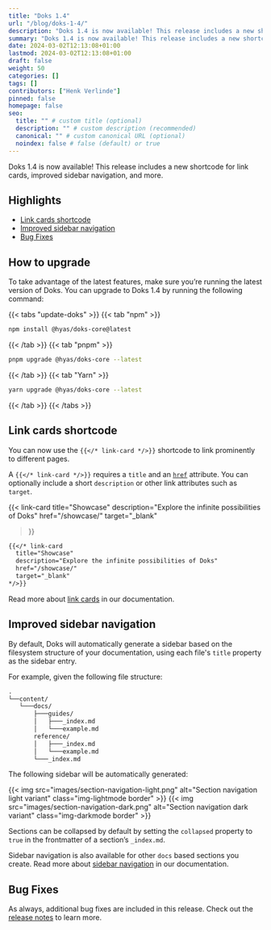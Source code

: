 ```yaml
---
title: "Doks 1.4"
url: "/blog/doks-1-4/"
description: "Doks 1.4 is now available! This release includes a new shortcode for link cards, improved sidebar navigation, and more."
summary: "Doks 1.4 is now available! This release includes a new shortcode for link cards, improved sidebar navigation, and more."
date: 2024-03-02T12:13:08+01:00
lastmod: 2024-03-02T12:13:08+01:00
draft: false
weight: 50
categories: []
tags: []
contributors: ["Henk Verlinde"]
pinned: false
homepage: false
seo:
  title: "" # custom title (optional)
  description: "" # custom description (recommended)
  canonical: "" # custom canonical URL (optional)
  noindex: false # false (default) or true
---
```


Doks 1.4 is now available! This release includes a new shortcode for link cards, improved sidebar navigation, and more.

<!-- omit in toc -->
## Highlights

- [Link cards shortcode](#link-cards-shortcode)
- [Improved sidebar navigation](#improved-sidebar-navigation)
- [Bug Fixes](#bug-fixes)

<!-- omit in toc -->
## How to upgrade

To take advantage of the latest features, make sure you’re running the latest version of Doks. You can upgrade to Doks 1.4 by running the following command:

{{< tabs "update-doks" >}}
{{< tab "npm" >}}

```bash
npm install @hyas/doks-core@latest
```

{{< /tab >}}
{{< tab "pnpm" >}}

```bash
pnpm upgrade @hyas/doks-core --latest
```

{{< /tab >}}
{{< tab "Yarn" >}}

```bash
yarn upgrade @hyas/doks-core --latest
```

{{< /tab >}}
{{< /tabs >}}

## Link cards shortcode

You can now use the `{{</* link-card */>}}` shortcode to link prominently to different pages.

A `{{</* link-card */>}}` requires a `title` and an [`href`](https://developer.mozilla.org/en-US/docs/Web/HTML/Element/a#href) attribute. You can optionally include a short `description` or other link attributes such as `target`.

{{< link-card
  title="Showcase"
  description="Explore the infinite possibilities of Doks"
  href="/showcase/"
  target="_blank"
>}}

```md
{{</* link-card
  title="Showcase"
  description="Explore the infinite possibilities of Doks"
  href="/showcase/"
  target="_blank"
*/>}}
```

Read more about [link cards](https://getdoks.org/docs/basics/shortcodes/#link-cards) in our documentation.

## Improved sidebar navigation

By default, Doks will automatically generate a sidebar based on the filesystem structure of your documentation, using each file's `title` property as the sidebar entry.

For example, given the following file structure:

```md
.
└──content/
   └───docs/
       ├───guides/
       │   ├───_index.md
       │   └───example.md
       reference/
       │   ├───_index.md
       │   └───example.md
       └───_index.md
```

The following sidebar will be automatically generated:

{{< img src="images/section-navigation-light.png" alt="Section navigation light variant" class="img-lightmode border" >}}
{{< img src="images/section-navigation-dark.png" alt="Section navigation dark variant" class="img-darkmode border" >}}

Sections can be collapsed by default by setting the `collapsed` property to `true` in the frontmatter of a section’s `_index.md`.

Sidebar navigation is also available for other `docs` based sections you create. Read more about [sidebar navigation](https://getdoks.org/docs/basics/navigation/#sidebar) in our documentation.

## Bug Fixes

As always, additional bug fixes are included in this release. Check out the [release notes](https://github.com/gethyas/doks-core/releases/tag/v1.4.0) to learn more.
